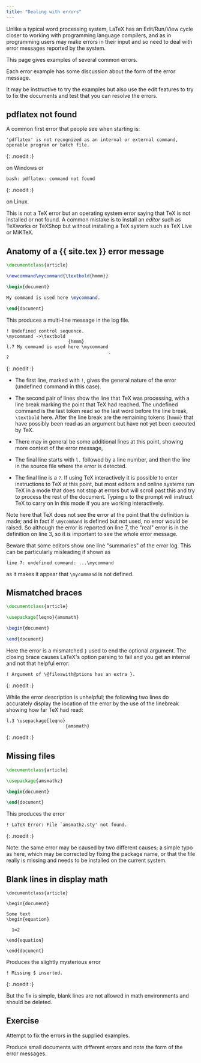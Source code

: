 ```yaml
---
title: "Dealing with errors"
---
```



Unlike a typical word processing system, LaTeX has an Edit/Run/View cycle
closer to working with programming language compilers, and as in programming
users may make errors in their input and so need to deal with error messages
reported by the system.

This page gives examples of several common errors.

Each error example has some discussion about the form of the error
message.

It may be instructive to try the examples but also use the
edit features to try to fix the documents and test that you can
resolve the errors.

## pdflatex not found

A common first error that people see when starting is:

```
'pdflatex' is not recognized as an internal or external command,
operable program or batch file.
```
{: .noedit :}

on Windows or

```
bash: pdflatex: command not found
```
{: .noedit :}

on Linux.

This is
not a TeX error but an operating system error saying that TeX is not
installed or not found.  A common mistake is to install an _editor_
such as TeXworks or TeXShop but without installing a TeX system such as
TeX Live or MiKTeX.

## Anatomy of a {{ site.tex }} error message

```latex
\documentclass{article}

\newcommand\mycommand{\textbold{hmmm}}

\begin{document}

My command is used here \mycommand.

\end{document}
```

This produces a multi-line message in the log file.

```
! Undefined control sequence.
\mycommand ->\textbold 
                       {hmmm}
l.7 My command is used here \mycommand
                                      .
? 
```
{: .noedit :}

* The first line, marked with `!`, gives the general nature of the error (undefined command in this case).
* The second pair of lines show the line that TeX was processing, with a line break marking the point
  that TeX had reached. The undefined command is the last token read so the last word before the line break,
  `\textbold` here. After the line break are the remaining tokens `{hmmm}` that have possibly been read as
  an argument but have not yet been executed by TeX.
* There may in general be some additional lines at this point, showing more context of the error message,
* The final line starts with `l.` followed by a line number, and then the line in the source file where the
  error is detected.

* The final line is a `?`.  If using TeX interactively it is possible to
  enter instructions to TeX at this point, but most editors and online
  systems run TeX in a mode that does not stop at errors but will
  scroll past this and try to process the rest of the document. Typing
  `s` to the prompt will instruct TeX to carry on in this mode if you
  are working interactively.


Note here that TeX does not see the error at the point that
the definition is made; and in fact if `\mycommand` is defined but not
used, no error would be raised. So although the error is reported on
line 7, the "real" error is in the definition on line 3, so it is
important to see the whole error message.

Beware that some editors show one line "summaries" of the error log.
This can be particularly misleading if shown as

`line 7: undefined command: ...\mycommand`

as it makes it appear that `\mycommand` is not defined.


## Mismatched braces


```latex
\documentclass{article}

\usepackage[leqno}{amsmath}

\begin{document}

\end{document}
```

Here the error is a mismatched `}` used to end the optional
argument. The closing brace causes LaTeX's option parsing
to fail and you get an internal and not that helpful error: 

```
! Argument of \@fileswith@ptions has an extra }.
```
{: .noedit :}

While the error description is unhelpful; the following two
lines do accurately display the location of the error by the use of
the linebreak showing how far TeX had read:

```
l.3 \usepackage[leqno}
                      {amsmath}
```
{: .noedit :}


## Missing files

```latex
\documentclass{article}

\usepackage{amsmathz}

\begin{document}

\end{document}
```

This produces the error

```
! LaTeX Error: File `amsmathz.sty' not found.
```
{: .noedit :}

Note: the same error may be caused by two different causes; a simple
typo as here, which may be corrected by fixing the package name, or
that the file really is missing and needs to be installed on the
current system.

## Blank lines in display math

```
\documentclass{article}

\begin{document}

Some text
\begin{equation}

  1=2

\end{equation}

\end{document}
```

Produces the slightly mysterious error

```
! Missing $ inserted.
```
{: .noedit :}

But the fix is simple, blank lines are not allowed in math
environments and should be deleted.

## Exercise

Attempt to fix the errors in the supplied examples.

Produce small documents with different errors and note the form of the error messages.

<script>
  window.addEventListener('load', function(){
      if(editors['pre2'] != null) editors['pre2'].moveCursorTo(2, 31, false);
      if(editors['pre4'] != null) editors['pre4'].moveCursorTo(2, 18, false);
      if(editors['pre7'] != null) editors['pre7'].moveCursorTo(2, 20, false);
      if(editors['pre9'] != null) editors['pre9'].moveCursorTo(6, 0, false);
  }, false);
</script>
